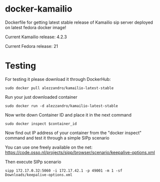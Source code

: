 # docker-kamailio
Dockerfile for getting latest stable release of Kamailio sip server deployed on latest fedora docker image!

Current Kamailio release: 4.2.3

Current Fedora release: 21


# Testing
For testing it please download it through DockerHub:
```shell
sudo docker pull alezzandro/kamailio-latest-stable
```
Run your just downloaded container
```shell
sudo docker run -d alezzandro/kamailio-latest-stable
```
Now write down Container ID and place it in the next command
```shell
sudo docker inspect $container_id
```
Now find out IP address of your container from the "docker inspect" command and test it through a simple SIPp scenario

You can use one freely available on the net: https://code.osso.nl/projects/sipp/browser/scenario/keepalive-options.xml

Then execute SIPp scenario
```shell
sipp 172.17.0.32:5060 -i 172.17.42.1 -p 49001 -m 1 -sf Downloads/keepalive-options.xml
```
